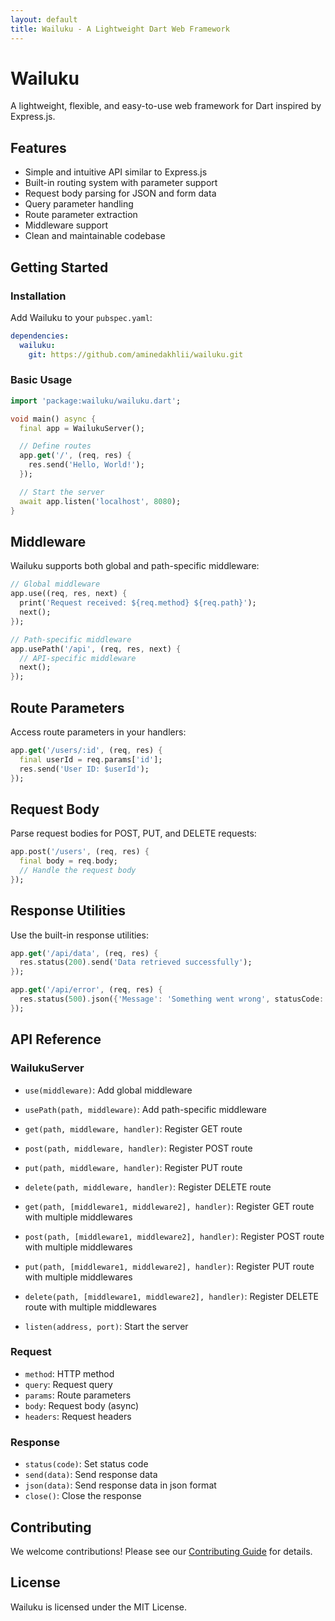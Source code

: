 ```yaml
---
layout: default
title: Wailuku - A Lightweight Dart Web Framework
---
```


# Wailuku

A lightweight, flexible, and easy-to-use web framework for Dart inspired by Express.js.

## Features

- Simple and intuitive API similar to Express.js
- Built-in routing system with parameter support
- Request body parsing for JSON and form data
- Query parameter handling
- Route parameter extraction
- Middleware support
- Clean and maintainable codebase

## Getting Started

### Installation

Add Wailuku to your `pubspec.yaml`:

```yaml
dependencies:
  wailuku:
    git: https://github.com/aminedakhlii/wailuku.git
```

### Basic Usage

```dart
import 'package:wailuku/wailuku.dart';

void main() async {
  final app = WailukuServer();

  // Define routes
  app.get('/', (req, res) {
    res.send('Hello, World!');
  });

  // Start the server
  await app.listen('localhost', 8080);
}
```

## Middleware

Wailuku supports both global and path-specific middleware:

```dart
// Global middleware
app.use((req, res, next) {
  print('Request received: ${req.method} ${req.path}');
  next();
});

// Path-specific middleware
app.usePath('/api', (req, res, next) {
  // API-specific middleware
  next();
});
```

## Route Parameters

Access route parameters in your handlers:

```dart
app.get('/users/:id', (req, res) {
  final userId = req.params['id'];
  res.send('User ID: $userId');
});
```

## Request Body

Parse request bodies for POST, PUT, and DELETE requests:

```dart
app.post('/users', (req, res) {
  final body = req.body;
  // Handle the request body
});
```

## Response Utilities

Use the built-in response utilities:

```dart
app.get('/api/data', (req, res) {
  res.status(200).send('Data retrieved successfully');
});

app.get('/api/error', (req, res) {
  res.status(500).json({'Message': 'Something went wrong', statusCode: 500});
});
```

## API Reference

### WailukuServer

- `use(middleware)`: Add global middleware
- `usePath(path, middleware)`: Add path-specific middleware
- `get(path, middleware, handler)`: Register GET route
- `post(path, middleware, handler)`: Register POST route
- `put(path, middleware, handler)`: Register PUT route
- `delete(path, middleware, handler)`: Register DELETE route
- `get(path, [middleware1, middleware2], handler)`: Register GET route with multiple middlewares
- `post(path, [middleware1, middleware2], handler)`: Register POST route with multiple middlewares
- `put(path, [middleware1, middleware2], handler)`: Register PUT route with multiple middlewares
- `delete(path, [middleware1, middleware2], handler)`: Register DELETE route with multiple middlewares

- `listen(address, port)`: Start the server

### Request

- `method`: HTTP method
- `query`: Request query
- `params`: Route parameters
- `body`: Request body (async)
- `headers`: Request headers

### Response

- `status(code)`: Set status code
- `send(data)`: Send response data
- `json(data)`: Send response data in json format
- `close()`: Close the response

## Contributing

We welcome contributions! Please see our [Contributing Guide](CONTRIBUTING.md) for details.

## License

Wailuku is licensed under the MIT License. 